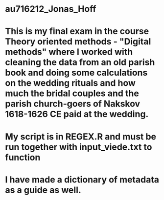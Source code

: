 # au716212_Jonas_Hoff

# This is my final exam in the course Theory oriented methods - "Digital methods" where I worked with cleaning the data from an old parish book and doing some calculations on the wedding rituals and how much the bridal couples and the parish church-goers of Nakskov 1618-1626 CE paid at the wedding.
# My script is in REGEX.R and must be run together with input_viede.txt to function
# I have made a dictionary of metadata as a guide as well.

